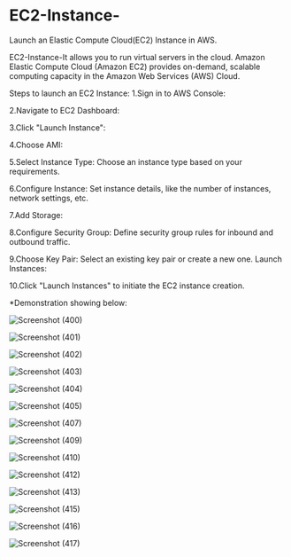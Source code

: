 
# EC2-Instance-
Launch an Elastic Compute Cloud(EC2) Instance in AWS.

EC2-Instance-It allows you to run virtual servers in the cloud. Amazon Elastic Compute Cloud (Amazon EC2) provides on-demand, scalable computing capacity in the Amazon Web Services (AWS) Cloud.

Steps to launch an EC2 Instance:
1.Sign in to AWS Console:

2.Navigate to EC2 Dashboard:

3.Click "Launch Instance":

4.Choose AMI:

5.Select Instance Type:
Choose an instance type based on your requirements.

6.Configure Instance:
Set instance details, like the number of instances, network settings, etc.

7.Add Storage:

8.Configure Security Group:
Define security group rules for inbound and outbound traffic.

9.Choose Key Pair:
Select an existing key pair or create a new one.
Launch Instances:

10.Click "Launch Instances" to initiate the EC2 instance creation.

*Demonstration showing below:


![Screenshot (400)](https://github.com/vishakhadhonde9/AWS/assets/97825776/5c0937a3-0c87-4555-b6a7-332fcfd616e2)


![Screenshot (401)](https://github.com/vishakhadhonde9/AWS/assets/97825776/7a7cde38-95a9-4066-b00a-21744afcc917)


![Screenshot (402)](https://github.com/vishakhadhonde9/AWS/assets/97825776/32565519-e7c0-4c16-afdc-9329494c8a88)


![Screenshot (403)](https://github.com/vishakhadhonde9/AWS/assets/97825776/fb191584-4fbe-4855-b997-148fe8e0dc55)


![Screenshot (404)](https://github.com/vishakhadhonde9/AWS/assets/97825776/956ec1f0-c0a4-437b-8a1a-0d362585d9cc)


![Screenshot (405)](https://github.com/vishakhadhonde9/AWS/assets/97825776/b16cafd5-b1fa-4a16-ad8f-5b74f87ad97d)


![Screenshot (407)](https://github.com/vishakhadhonde9/AWS/assets/97825776/3e38bcb6-965b-43b1-ba6f-e33809d743ea)


![Screenshot (409)](https://github.com/vishakhadhonde9/AWS/assets/97825776/48b05eee-48ba-403a-bfba-bbc030321559)


![Screenshot (410)](https://github.com/vishakhadhonde9/AWS/assets/97825776/35c68e75-d915-4c37-99ec-8654003f6a9a)


![Screenshot (412)](https://github.com/vishakhadhonde9/AWS/assets/97825776/6fb68499-6ccf-476f-b8ff-4671b4244b2c)


![Screenshot (413)](https://github.com/vishakhadhonde9/AWS/assets/97825776/f9d3b9e1-478a-4051-9a61-4707ac9a8888)


![Screenshot (415)](https://github.com/vishakhadhonde9/AWS/assets/97825776/eacaf756-b968-4a19-bc98-45302e9ffded)


![Screenshot (416)](https://github.com/vishakhadhonde9/AWS/assets/97825776/82a38cfe-70d2-4e21-ab95-a0ad93e0e520)


![Screenshot (417)](https://github.com/vishakhadhonde9/AWS/assets/97825776/a7a3eac3-4626-42c1-801c-4f52715fbad5)

